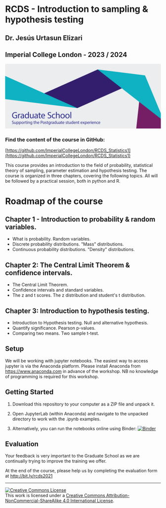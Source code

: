 # RCDS - Introduction to sampling & hypothesis testing

## Dr. Jesús Urtasun Elizari

## Imperial College London - 2023 / 2024

<img src="/readme_figures/grad-school-logo.png">

### Find the content of the course in GitHub:
[https://github.com/ImperialCollegeLondon/RCDS_Statistics1](https://github.com/ImperialCollegeLondon/RCDS_Statistics1)

This course provides an introduction to the field of probability, statistical theory of sampling, parameter estimation and hypothesis testing.
The course is organized in three chapters, covering the following topics. All will be followed by a practical session, both in python and R.

# Roadmap of the course

## Chapter 1 - Introduction to probability & random variables.

- What is probability. Random variables.
- Discrete probability distributions. "Mass" distributions.
- Continuous probability distributions. "Density" distributions.

## Chapter 2: The Central Limit Theorem & confidence intervals.

- The Central Limit Theorem.
- Confidence intervals and standard variables.
- The z and t scores. The z distribution and student's t distribution.

## Chapter 3: Introduction to hypothesis testing.

- Introduction to Hypothesis testing. Null and alternative hypothesis.
- Quantify significance. Pearson p-values.
- Comparing two means. Two sample t-test.

## Setup

We will be working with jupyter notebooks. The easiest way to access jupyter is via the Anaconda platform.
Please install Anaconda from https://www.anaconda.com in advance of the workshop.
NB no knowledge of programming is required for this workshop.

## Getting Started

1. Download this repository to your computer as a ZIP file and unpack it.

2. Open JupyterLab (within Anaconda) and navigate to the unpacked directory to work with the .ipynb examples.

3. Alternatively, you can run the notebooks online using Binder: [![Binder](https://mybinder.org/badge_logo.svg)](https://mybinder.org/v2/gh/johnpinney/sampling_and_hypothesis_testing/master?urlpath=lab)


## Evaluation

Your feedback is very important to the Graduate School as we are continually trying to improve the training we offer.

At the end of the course, please help us by completing the evaluation form at
http://bit.ly/rcds2021


<hr>
<a rel="license" href="http://creativecommons.org/licenses/by-nc-sa/4.0/"><img alt="Creative Commons License" style="border-width:0" src="https://i.creativecommons.org/l/by-nc-sa/4.0/80x15.png" /></a><br />This work is licensed under a <a rel="license" href="http://creativecommons.org/licenses/by-nc-sa/4.0/">Creative Commons Attribution-NonCommercial-ShareAlike 4.0 International License</a>.

